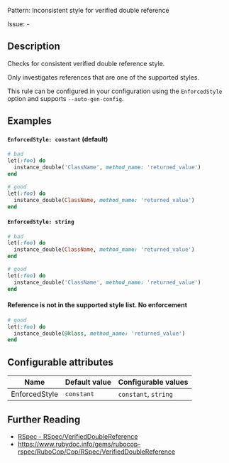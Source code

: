 Pattern: Inconsistent style for verified double reference

Issue: -

## Description

Checks for consistent verified double reference style.

Only investigates references that are one of the supported styles.

This rule can be configured in your configuration using the
`EnforcedStyle` option and supports `--auto-gen-config`.

## Examples

#### `EnforcedStyle: constant` (default)

```ruby
# bad
let(:foo) do
  instance_double('ClassName', method_name: 'returned_value')
end

# good
let(:foo) do
  instance_double(ClassName, method_name: 'returned_value')
end
```

#### `EnforcedStyle: string`

```ruby
# bad
let(:foo) do
  instance_double(ClassName, method_name: 'returned_value')
end

# good
let(:foo) do
  instance_double('ClassName', method_name: 'returned_value')
end
```

#### Reference is not in the supported style list. No enforcement

```ruby
# good
let(:foo) do
  instance_double(@klass, method_name: 'returned_value')
end
```

## Configurable attributes

Name | Default value | Configurable values
--- | --- | ---
EnforcedStyle | `constant` | `constant`, `string`

## Further Reading

* [RSpec - RSpec/VerifiedDoubleReference](https://docs.rubocop.org/rubocop-rspec/cops_rspec.html#rspecverifieddoublereference)
* https://www.rubydoc.info/gems/rubocop-rspec/RuboCop/Cop/RSpec/VerifiedDoubleReference